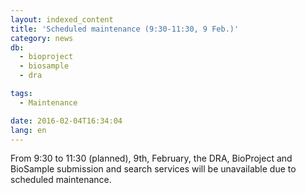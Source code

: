 ```yaml
---
layout: indexed_content
title: 'Scheduled maintenance (9:30-11:30, 9 Feb.)'
category: news
db:
  - bioproject
  - biosample
  - dra

tags:
  - Maintenance

date: 2016-02-04T16:34:04
lang: en
---
```


From 9:30 to 11:30 (planned), 9th, February, the DRA, BioProject and BioSample submission and search services will be unavailable due to scheduled maintenance.
